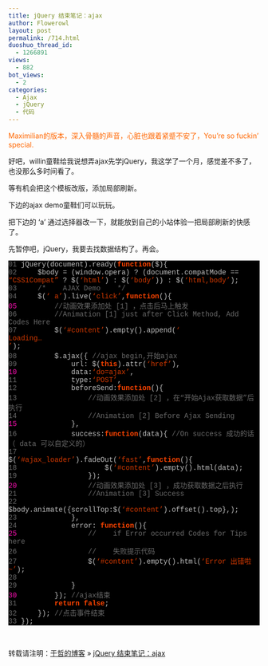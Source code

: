 ```yaml
---
title: jQuery 结束笔记：ajax
author: Flowerowl
layout: post
permalink: /714.html
duoshuo_thread_id:
  - 1266891
views:
  - 882
bot_views:
  - 2
categories:
  - Ajax
  - jQuery
  - 代码
---
```

<span style="color: #ff6600;">Maximilian的版本，深入骨髓的声音，心脏也跟着紧蹙不安了，You&#8217;re so fuckin&#8217; special.</span>

好吧，willin童鞋给我说想弄ajax先学jQuery，我这学了一个月，感觉差不多了，也没那么多时间看了。

等有机会把这个模板改版，添加局部刷新。

下边的ajax demo童鞋们可以玩玩。

把下边的 &#8216;a&#8217; 通过选择器改一下，就能放到自己的小站体验一把局部刷新的快感了。

先暂停吧，jQuery，我要去找数据结构了。再会。

<div class="source" style="font-family: '[object HTMLOptionElement]', Consolas, 'Lucida Console', 'Courier New'; color: #c0c0c0; background-color: #000000;">
  <span style="color: #696969;">01</span> <span style="color: #c0c0c0;">jQuery</span>(<span style="color: #c0c0c0;">document</span><span style="color: #c0c0c0;">).</span><span style="color: #c0c0c0;">ready</span>(<span style="color: #ff4400; font-weight: bold;">function</span>(<span style="color: #c0c0c0;">$</span><span style="color: #c0c0c0;">){</span><br /> <span style="color: #696969;">02</span>     <span style="color: #c0c0c0;">$body</span> <span style="color: #c0c0c0;">=</span> (<span style="color: #c0c0c0;">window</span><span style="color: #c0c0c0;">.</span><span style="color: #c0c0c0;">opera</span>) <span style="color: #c0c0c0;">?</span> (<span style="color: #c0c0c0;">document</span><span style="color: #c0c0c0;">.</span><span style="color: #c0c0c0;">compatMode</span> <span style="color: #c0c0c0;">==</span> <span style="color: #d13800;">&#8220;CSS1Compat&#8221;</span> <span style="color: #c0c0c0;">?</span> <span style="color: #c0c0c0;">$</span>(<span style="color: #d13800;">&#8216;html&#8217;</span>) <span style="color: #c0c0c0;">:</span> <span style="color: #c0c0c0;">$</span>(<span style="color: #d13800;">&#8216;body&#8217;</span>)) <span style="color: #c0c0c0;">:</span> <span style="color: #c0c0c0;">$</span>(<span style="color: #d13800;">&#8216;html,body&#8217;</span>);<br /> <span style="color: #696969;">03</span>     <span style="color: #696969;">/*    AJAX Demo    */</span><br /> <span style="color: #696969;">04</span>     <span style="color: #c0c0c0;">$</span>(<span style="color: #d13800;">&#8216; a&#8217;</span><span style="color: #c0c0c0;">).</span><span style="color: #c0c0c0;">live</span>(<span style="color: #d13800;">&#8216;click&#8217;</span><span style="color: #c0c0c0;">,</span><span style="color: #ff4400; font-weight: bold;">function</span><span style="color: #c0c0c0;">(){</span><br /> <span style="color: #f810b0;">05</span>         <span style="color: #696969;">//动画效果添加处 [1] ，点击后马上触发</span><br /> <span style="color: #696969;">06</span>         <span style="color: #696969;">//Animation [1] just after Click Method, Add Codes Here</span><br /> <span style="color: #696969;">07</span>         <span style="color: #c0c0c0;">$</span>(<span style="color: #d13800;">&#8216;#content&#8217;</span><span style="color: #c0c0c0;">).</span><span style="color: #c0c0c0;">empty</span><span style="color: #c0c0c0;">().</span><span style="color: #c0c0c0;">append</span>(<span style="color: #d13800;">&#8216;<div id=&#8221;ajax_loader&#8221;><div id=&#8221;ajax_text&#8221;>Loading&#8230;</div></div>&#8217;</span>);<br /> <span style="color: #696969;">08</span>         <span style="color: #c0c0c0;">$</span><span style="color: #c0c0c0;">.</span><span style="color: #c0c0c0;">ajax</span><span style="color: #c0c0c0;">({</span> <span style="color: #696969;">//ajax begin,开始ajax</span><br /> <span style="color: #696969;">09</span>             <span style="color: #c0c0c0;">url</span><span style="color: #c0c0c0;">:</span> <span style="color: #c0c0c0;">$</span>(<span style="color: #ff4400; font-weight: bold;">this</span><span style="color: #c0c0c0;">).</span><span style="color: #c0c0c0;">attr</span>(<span style="color: #d13800;">&#8216;href&#8217;</span><span style="color: #c0c0c0;">),</span><br /> <span style="color: #f810b0;">10</span>             <span style="color: #c0c0c0;">data</span><span style="color: #c0c0c0;">:</span><span style="color: #d13800;">&#8216;do=ajax&#8217;</span><span style="color: #c0c0c0;">,</span><br /> <span style="color: #696969;">11</span>             <span style="color: #c0c0c0;">type</span><span style="color: #c0c0c0;">:</span><span style="color: #d13800;">&#8216;POST&#8217;</span><span style="color: #c0c0c0;">,</span><br /> <span style="color: #696969;">12</span>             <span style="color: #c0c0c0;">beforeSend</span><span style="color: #c0c0c0;">:</span><span style="color: #ff4400; font-weight: bold;">function</span><span style="color: #c0c0c0;">(){</span><br /> <span style="color: #696969;">13</span>                 <span style="color: #696969;">//动画效果添加处 [2] ，在“开始Ajax获取数据”后执行</span><br /> <span style="color: #696969;">14</span>                 <span style="color: #696969;">//Animation [2] Before Ajax Sending</span><br /> <span style="color: #f810b0;">15</span>             <span style="color: #c0c0c0;">},</span><br /> <span style="color: #696969;">16</span>             <span style="color: #c0c0c0;">success</span><span style="color: #c0c0c0;">:</span><span style="color: #ff4400; font-weight: bold;">function</span>(<span style="color: #c0c0c0;">data</span><span style="color: #c0c0c0;">){</span> <span style="color: #696969;">//On success 成功的话（ data 可以自定义的）</span><br /> <span style="color: #696969;">17</span>                 <span style="color: #c0c0c0;">$</span>(<span style="color: #d13800;">&#8216;#ajax_loader&#8217;</span><span style="color: #c0c0c0;">).</span><span style="color: #c0c0c0;">fadeOut</span>(<span style="color: #d13800;">&#8216;fast&#8217;</span><span style="color: #c0c0c0;">,</span><span style="color: #ff4400; font-weight: bold;">function</span><span style="color: #c0c0c0;">(){</span><br /> <span style="color: #696969;">18</span>                     <span style="color: #c0c0c0;">$</span>(<span style="color: #d13800;">&#8216;#content&#8217;</span><span style="color: #c0c0c0;">).</span><span style="color: #c0c0c0;">empty</span><span style="color: #c0c0c0;">().</span><span style="color: #c0c0c0;">html</span>(<span style="color: #c0c0c0;">data</span>);<br /> <span style="color: #696969;">19</span>                 <span style="color: #c0c0c0;">});</span><br /> <span style="color: #f810b0;">20</span>                 <span style="color: #696969;">//动画效果添加处 [3] ，成功获取数据之后执行</span><br /> <span style="color: #696969;">21</span>                 <span style="color: #696969;">//Animation [3] Success </span><br /> <span style="color: #696969;">22</span>                 <span style="color: #c0c0c0;">$body</span><span style="color: #c0c0c0;">.</span><span style="color: #c0c0c0;">animate</span><span style="color: #c0c0c0;">({</span><span style="color: #c0c0c0;">scrollTop</span><span style="color: #c0c0c0;">:</span><span style="color: #c0c0c0;">$</span>(<span style="color: #d13800;">&#8216;#content&#8217;</span><span style="color: #c0c0c0;">).</span><span style="color: #c0c0c0;">offset</span><span style="color: #c0c0c0;">().</span><span style="color: #c0c0c0;">top</span><span style="color: #c0c0c0;">},</span><span style="color: #c0c0c0;"></span>);<br /> <span style="color: #696969;">23</span>             <span style="color: #c0c0c0;">},</span><br /> <span style="color: #696969;">24</span>             <span style="color: #c0c0c0;">error</span><span style="color: #c0c0c0;">:</span> <span style="color: #ff4400; font-weight: bold;">function</span><span style="color: #c0c0c0;">(){</span><br /> <span style="color: #f810b0;">25</span>                 <span style="color: #696969;">//    if Error occurred Codes for Tips here </span><br /> <span style="color: #696969;">26</span>                 <span style="color: #696969;">//    失败提示代码</span><br /> <span style="color: #696969;">27</span>                 <span style="color: #c0c0c0;">$</span>(<span style="color: #d13800;">&#8216;#content&#8217;</span><span style="color: #c0c0c0;">).</span><span style="color: #c0c0c0;">empty</span><span style="color: #c0c0c0;">().</span><span style="color: #c0c0c0;">html</span>(<span style="color: #d13800;">&#8216;Error 出错啦~&#8217;</span>);<br /> <span style="color: #696969;">28</span><br /> <span style="color: #696969;">29</span>             <span style="color: #c0c0c0;">}</span><br /> <span style="color: #f810b0;">30</span>         <span style="color: #c0c0c0;">});</span> <span style="color: #696969;">//ajax结束</span><br /> <span style="color: #696969;">31</span>         <span style="color: #ff4400; font-weight: bold;">return</span> <span style="color: #ff4400; font-weight: bold;">false</span>;<br /> <span style="color: #696969;">32</span>     <span style="color: #c0c0c0;">});</span> <span style="color: #696969;">//点击事件结束</span><br /> <span style="color: #696969;">33</span> <span style="color: #c0c0c0;">});</span>
</div>

&nbsp;

转载请注明：[于哲的博客][1] &raquo; [jQuery 结束笔记：ajax][2]

 [1]: http://lazynight.me
 [2]: http://lazynight.me/714.html